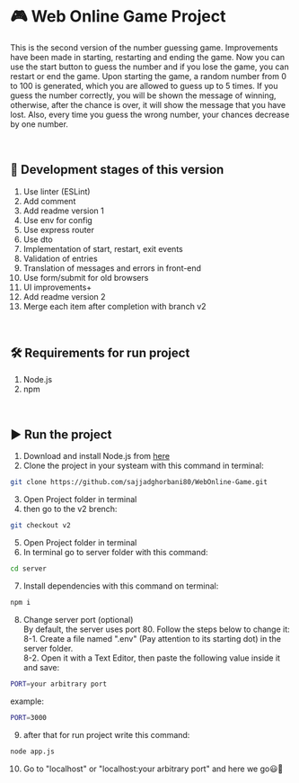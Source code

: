 # :video_game: Web Online Game Project
This is the second version of the number guessing game. Improvements have been made in starting, restarting and ending the game. Now you can use the start button to guess the number and if you lose the game, you can restart or end the game. Upon starting the game, a random number from 0 to 100 is generated, which you are allowed to guess up to 5 times. If you guess the number correctly, you will be shown the message of winning, otherwise, after the chance is over, it will show the message that you have lost. Also, every time you guess the wrong number, your chances decrease by one number.

<br>

## :seedling: Development stages of this version
1. Use linter (ESLint)
2. Add comment
3. Add readme version 1
4. Use env for config
5. Use express router
6. Use dto
7. Implementation of start, restart, exit events
8. Validation of entries
9. Translation of messages and errors in front-end
10. Use form/submit for old browsers
11. UI improvements+
12. Add readme version 2
13. Merge each item after completion with branch v2



<br>

## :hammer_and_wrench: Requirements for run project
1. Node.js
2. npm
<br>

## :arrow_forward: Run the project

1. Download and install Node.js from [here](https://nodejs.org/en/download/)</li>
2. Clone the project in your systeam with this command in terminal:
```bash
git clone https://github.com/sajjadghorbani80/WebOnline-Game.git
```
3. Open Project folder in terminal
4. then go to the v2 brench:
```bash
git checkout v2
```
5. Open Project folder in terminal
6. In terminal go to server folder with this command:
```bash
cd server
```
7. Install dependencies with this command on terminal:</li>
```bash
npm i
```

8. Change server port (optional)<br>
By default, the server uses port 80. Follow the steps below to change it:<br>
8-1. Create a file named ".env" (Pay attention to its starting dot) in the server folder.<br>
8-2. Open it with a Text Editor, then paste the following value inside it and save:<br>

```bash
PORT=your arbitrary port
```
example:
```bash
PORT=3000
```
9. after that for run project write this command:
```bash
node app.js
```
10. Go to "localhost" or "localhost:your arbitrary port" and here we go:smiley::muscle:
